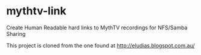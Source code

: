 mythtv-link
===========

Create Human Readable hard links to MythTV recordings for NFS/Samba Sharing

This project is cloned from the one found at http://eludias.blogspot.com.au/
